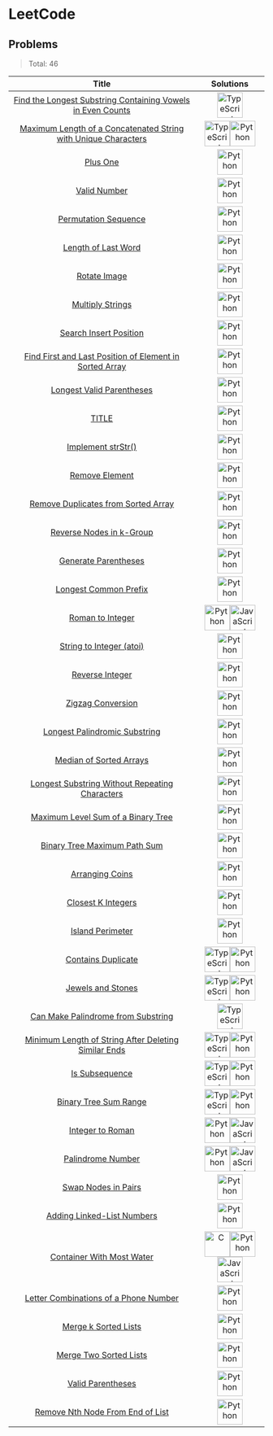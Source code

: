 # LeetCode

## Problems

> Total: 46

| Title                                                                                                                                                              | Solutions                                                                                                                                                                                                                                                                                                                                                                                                                                                                                                                                                                                          |
| :----------------------------------------------------------------------------------------------------------------------------------------------------------------: | :------------------------------------------------------------------------------------------------------------------------------------------------------------------------------------------------------------------------------------------------------------------------------------------------------------------------------------------------------------------------------------------------------------------------------------------------------------------------------------------------------------------------------------------------------------------------------------------------: |
| [Find the Longest Substring Containing Vowels in Even Counts](../../problems/LeetCode/find-the-longest-substring-containing-vowels-in-even-counts/README.md)       | [<img src="https://res.cloudinary.com/rascaltwo/image/upload/v1631924094/typescript_s5czgr.svg" alt="TypeScript" title="TypeScript" width="50" />](../../problems/LeetCode/find-the-longest-substring-containing-vowels-in-even-counts/solve.ts)                                                                                                                                                                                                                                                                                                                                                   |
| [Maximum Length of a Concatenated String with Unique Characters](../../problems/LeetCode/maximum-length-of-a-concatenated-string-with-unique-characters/README.md) | [<img src="https://res.cloudinary.com/rascaltwo/image/upload/v1631924094/typescript_s5czgr.svg" alt="TypeScript" title="TypeScript" width="50" />](../../problems/LeetCode/maximum-length-of-a-concatenated-string-with-unique-characters/solve.ts)[<img src="https://res.cloudinary.com/rascaltwo/image/upload/v1631924087/python_xzdlti.svg" alt="Python" title="Python" width="50" />](../../problems/LeetCode/maximum-length-of-a-concatenated-string-with-unique-characters/solve.py)                                                                                                         |
| [Plus One](../../problems/LeetCode/plus-one/README.md)                                                                                                             | [<img src="https://res.cloudinary.com/rascaltwo/image/upload/v1631924087/python_xzdlti.svg" alt="Python" title="Python" width="50" />](../../problems/LeetCode/plus-one/solve.py)                                                                                                                                                                                                                                                                                                                                                                                                                  |
| [Valid Number](../../problems/LeetCode/valid-number/README.md)                                                                                                     | [<img src="https://res.cloudinary.com/rascaltwo/image/upload/v1631924087/python_xzdlti.svg" alt="Python" title="Python" width="50" />](../../problems/LeetCode/valid-number/solve.py)                                                                                                                                                                                                                                                                                                                                                                                                              |
| [Permutation Sequence](../../problems/LeetCode/permutation-sequence/README.md)                                                                                     | [<img src="https://res.cloudinary.com/rascaltwo/image/upload/v1631924087/python_xzdlti.svg" alt="Python" title="Python" width="50" />](../../problems/LeetCode/permutation-sequence/solve.py)                                                                                                                                                                                                                                                                                                                                                                                                      |
| [Length of Last Word](../../problems/LeetCode/length-of-last-word/README.md)                                                                                       | [<img src="https://res.cloudinary.com/rascaltwo/image/upload/v1631924087/python_xzdlti.svg" alt="Python" title="Python" width="50" />](../../problems/LeetCode/length-of-last-word/solve.py)                                                                                                                                                                                                                                                                                                                                                                                                       |
| [Rotate Image](../../problems/LeetCode/rotate-image/README.md)                                                                                                     | [<img src="https://res.cloudinary.com/rascaltwo/image/upload/v1631924087/python_xzdlti.svg" alt="Python" title="Python" width="50" />](../../problems/LeetCode/rotate-image/solve.py)                                                                                                                                                                                                                                                                                                                                                                                                              |
| [Multiply Strings](../../problems/LeetCode/multiply-strings/README.md)                                                                                             | [<img src="https://res.cloudinary.com/rascaltwo/image/upload/v1631924087/python_xzdlti.svg" alt="Python" title="Python" width="50" />](../../problems/LeetCode/multiply-strings/solve.py)                                                                                                                                                                                                                                                                                                                                                                                                          |
| [Search Insert Position](../../problems/LeetCode/search-insert-position/README.md)                                                                                 | [<img src="https://res.cloudinary.com/rascaltwo/image/upload/v1631924087/python_xzdlti.svg" alt="Python" title="Python" width="50" />](../../problems/LeetCode/search-insert-position/solve.py)                                                                                                                                                                                                                                                                                                                                                                                                    |
| [Find First and Last Position of Element in Sorted Array](../../problems/LeetCode/find-first-and-last-position-of-element-in-sorted-array/README.md)               | [<img src="https://res.cloudinary.com/rascaltwo/image/upload/v1631924087/python_xzdlti.svg" alt="Python" title="Python" width="50" />](../../problems/LeetCode/find-first-and-last-position-of-element-in-sorted-array/solve.py)                                                                                                                                                                                                                                                                                                                                                                   |
| [Longest Valid Parentheses](../../problems/LeetCode/longest-valid-parentheses/README.md)                                                                           | [<img src="https://res.cloudinary.com/rascaltwo/image/upload/v1631924087/python_xzdlti.svg" alt="Python" title="Python" width="50" />](../../problems/LeetCode/longest-valid-parentheses/solve.py)                                                                                                                                                                                                                                                                                                                                                                                                 |
| [TITLE](../../problems/LeetCode/substring-with-concatenation-of-all-words/README.md)                                                                               | [<img src="https://res.cloudinary.com/rascaltwo/image/upload/v1631924087/python_xzdlti.svg" alt="Python" title="Python" width="50" />](../../problems/LeetCode/substring-with-concatenation-of-all-words/solve.py)                                                                                                                                                                                                                                                                                                                                                                                 |
| [Implement strStr()](../../problems/LeetCode/implement-strstr/README.md)                                                                                           | [<img src="https://res.cloudinary.com/rascaltwo/image/upload/v1631924087/python_xzdlti.svg" alt="Python" title="Python" width="50" />](../../problems/LeetCode/implement-strstr/solve.py)                                                                                                                                                                                                                                                                                                                                                                                                          |
| [Remove Element](../../problems/LeetCode/remove-element/README.md)                                                                                                 | [<img src="https://res.cloudinary.com/rascaltwo/image/upload/v1631924087/python_xzdlti.svg" alt="Python" title="Python" width="50" />](../../problems/LeetCode/remove-element/solve.py)                                                                                                                                                                                                                                                                                                                                                                                                            |
| [Remove Duplicates from Sorted Array](../../problems/LeetCode/remove-duplicates-from-sorted-array/README.md)                                                       | [<img src="https://res.cloudinary.com/rascaltwo/image/upload/v1631924087/python_xzdlti.svg" alt="Python" title="Python" width="50" />](../../problems/LeetCode/remove-duplicates-from-sorted-array/solve.py)                                                                                                                                                                                                                                                                                                                                                                                       |
| [Reverse Nodes in k-Group](../../problems/LeetCode/reverse-nodes-in-k-group/README.md)                                                                             | [<img src="https://res.cloudinary.com/rascaltwo/image/upload/v1631924087/python_xzdlti.svg" alt="Python" title="Python" width="50" />](../../problems/LeetCode/reverse-nodes-in-k-group/solve.py)                                                                                                                                                                                                                                                                                                                                                                                                  |
| [Generate Parentheses](../../problems/LeetCode/generate-parentheses/README.md)                                                                                     | [<img src="https://res.cloudinary.com/rascaltwo/image/upload/v1631924087/python_xzdlti.svg" alt="Python" title="Python" width="50" />](../../problems/LeetCode/generate-parentheses/solve.py)                                                                                                                                                                                                                                                                                                                                                                                                      |
| [Longest Common Prefix](../../problems/LeetCode/longest-common-prefix/README.md)                                                                                   | [<img src="https://res.cloudinary.com/rascaltwo/image/upload/v1631924087/python_xzdlti.svg" alt="Python" title="Python" width="50" />](../../problems/LeetCode/longest-common-prefix/solve.py)                                                                                                                                                                                                                                                                                                                                                                                                     |
| [Roman to Integer](../../problems/LeetCode/roman-to-integer/README.md)                                                                                             | [<img src="https://res.cloudinary.com/rascaltwo/image/upload/v1631924087/python_xzdlti.svg" alt="Python" title="Python" width="50" />](../../problems/LeetCode/roman-to-integer/solve.py)[<img src="https://res.cloudinary.com/rascaltwo/image/upload/v1631924076/javascript_ehszr7.svg" alt="JavaScript" title="JavaScript" width="50" />](../../problems/LeetCode/roman-to-integer/solve.js)                                                                                                                                                                                                     |
| [String to Integer (atoi)](../../problems/LeetCode/string-to-integer-atoi/README.md)                                                                               | [<img src="https://res.cloudinary.com/rascaltwo/image/upload/v1631924087/python_xzdlti.svg" alt="Python" title="Python" width="50" />](../../problems/LeetCode/string-to-integer-atoi/solve.py)                                                                                                                                                                                                                                                                                                                                                                                                    |
| [Reverse Integer](../../problems/LeetCode/reverse-integer/README.md)                                                                                               | [<img src="https://res.cloudinary.com/rascaltwo/image/upload/v1631924087/python_xzdlti.svg" alt="Python" title="Python" width="50" />](../../problems/LeetCode/reverse-integer/solve.py)                                                                                                                                                                                                                                                                                                                                                                                                           |
| [Zigzag Conversion](../../problems/LeetCode/zigzag-conversion/README.md)                                                                                           | [<img src="https://res.cloudinary.com/rascaltwo/image/upload/v1631924087/python_xzdlti.svg" alt="Python" title="Python" width="50" />](../../problems/LeetCode/zigzag-conversion/solve.py)                                                                                                                                                                                                                                                                                                                                                                                                         |
| [Longest Palindromic Substring](../../problems/LeetCode/longest-palindromic-substring/README.md)                                                                   | [<img src="https://res.cloudinary.com/rascaltwo/image/upload/v1631924087/python_xzdlti.svg" alt="Python" title="Python" width="50" />](../../problems/LeetCode/longest-palindromic-substring/solve.py)                                                                                                                                                                                                                                                                                                                                                                                             |
| [Median of Sorted Arrays](../../problems/LeetCode/median-of-two-sorted-arrays/README.md)                                                                           | [<img src="https://res.cloudinary.com/rascaltwo/image/upload/v1631924087/python_xzdlti.svg" alt="Python" title="Python" width="50" />](../../problems/LeetCode/median-of-two-sorted-arrays/solve.py)                                                                                                                                                                                                                                                                                                                                                                                               |
| [Longest Substring Without Repeating Characters](../../problems/LeetCode/longest-substring-without-repeating-characters/README.md)                                 | [<img src="https://res.cloudinary.com/rascaltwo/image/upload/v1631924087/python_xzdlti.svg" alt="Python" title="Python" width="50" />](../../problems/LeetCode/longest-substring-without-repeating-characters/solve.py)                                                                                                                                                                                                                                                                                                                                                                            |
| [Maximum Level Sum of a Binary Tree](../../problems/LeetCode/maximum-level-sum-of-a-binary-tree/README.md)                                                         | [<img src="https://res.cloudinary.com/rascaltwo/image/upload/v1631924087/python_xzdlti.svg" alt="Python" title="Python" width="50" />](../../problems/LeetCode/maximum-level-sum-of-a-binary-tree/solve.py)                                                                                                                                                                                                                                                                                                                                                                                        |
| [Binary Tree Maximum Path Sum](../../problems/LeetCode/binary-tree-maximum-path-sum/README.md)                                                                     | [<img src="https://res.cloudinary.com/rascaltwo/image/upload/v1631924087/python_xzdlti.svg" alt="Python" title="Python" width="50" />](../../problems/LeetCode/binary-tree-maximum-path-sum/solve.py)                                                                                                                                                                                                                                                                                                                                                                                              |
| [Arranging Coins](../../problems/LeetCode/arranging-coins/README.md)                                                                                               | [<img src="https://res.cloudinary.com/rascaltwo/image/upload/v1631924087/python_xzdlti.svg" alt="Python" title="Python" width="50" />](../../problems/LeetCode/arranging-coins/solve.py)                                                                                                                                                                                                                                                                                                                                                                                                           |
| [Closest K Integers](../../problems/LeetCode/find-k-closest-elements/README.md)                                                                                    | [<img src="https://res.cloudinary.com/rascaltwo/image/upload/v1631924087/python_xzdlti.svg" alt="Python" title="Python" width="50" />](../../problems/LeetCode/find-k-closest-elements/solve.py)                                                                                                                                                                                                                                                                                                                                                                                                   |
| [Island Perimeter](../../problems/LeetCode/island-perimeter/README.md)                                                                                             | [<img src="https://res.cloudinary.com/rascaltwo/image/upload/v1631924087/python_xzdlti.svg" alt="Python" title="Python" width="50" />](../../problems/LeetCode/island-perimeter/solve.py)                                                                                                                                                                                                                                                                                                                                                                                                          |
| [Contains Duplicate](../../problems/LeetCode/contains-duplicate/README.md)                                                                                         | [<img src="https://res.cloudinary.com/rascaltwo/image/upload/v1631924094/typescript_s5czgr.svg" alt="TypeScript" title="TypeScript" width="50" />](../../problems/LeetCode/contains-duplicate/solve.ts)[<img src="https://res.cloudinary.com/rascaltwo/image/upload/v1631924087/python_xzdlti.svg" alt="Python" title="Python" width="50" />](../../problems/LeetCode/contains-duplicate/solve.py)                                                                                                                                                                                                 |
| [Jewels and Stones](../../problems/LeetCode/jewels-and-stones/README.md)                                                                                           | [<img src="https://res.cloudinary.com/rascaltwo/image/upload/v1631924094/typescript_s5czgr.svg" alt="TypeScript" title="TypeScript" width="50" />](../../problems/LeetCode/jewels-and-stones/solve.ts)[<img src="https://res.cloudinary.com/rascaltwo/image/upload/v1631924087/python_xzdlti.svg" alt="Python" title="Python" width="50" />](../../problems/LeetCode/jewels-and-stones/solve.py)                                                                                                                                                                                                   |
| [Can Make Palindrome from Substring](../../problems/LeetCode/can-make-palindrome-from-substring/README.md)                                                         | [<img src="https://res.cloudinary.com/rascaltwo/image/upload/v1631924094/typescript_s5czgr.svg" alt="TypeScript" title="TypeScript" width="50" />](../../problems/LeetCode/can-make-palindrome-from-substring/solve.ts)                                                                                                                                                                                                                                                                                                                                                                            |
| [Minimum Length of String After Deleting Similar Ends](../../problems/LeetCode/minimum-length-of-string-after-deleting-similar-ends/README.md)                     | [<img src="https://res.cloudinary.com/rascaltwo/image/upload/v1631924094/typescript_s5czgr.svg" alt="TypeScript" title="TypeScript" width="50" />](../../problems/LeetCode/minimum-length-of-string-after-deleting-similar-ends/solve.ts)[<img src="https://res.cloudinary.com/rascaltwo/image/upload/v1631924087/python_xzdlti.svg" alt="Python" title="Python" width="50" />](../../problems/LeetCode/minimum-length-of-string-after-deleting-similar-ends/solve.py)                                                                                                                             |
| [Is Subsequence](../../problems/LeetCode/is-subsequence/README.md)                                                                                                 | [<img src="https://res.cloudinary.com/rascaltwo/image/upload/v1631924094/typescript_s5czgr.svg" alt="TypeScript" title="TypeScript" width="50" />](../../problems/LeetCode/is-subsequence/solve.ts)[<img src="https://res.cloudinary.com/rascaltwo/image/upload/v1631924087/python_xzdlti.svg" alt="Python" title="Python" width="50" />](../../problems/LeetCode/is-subsequence/solve.py)                                                                                                                                                                                                         |
| [Binary Tree Sum Range](../../problems/LeetCode/range-sum-of-bst/README.md)                                                                                        | [<img src="https://res.cloudinary.com/rascaltwo/image/upload/v1631924094/typescript_s5czgr.svg" alt="TypeScript" title="TypeScript" width="50" />](../../problems/LeetCode/range-sum-of-bst/solve.ts)[<img src="https://res.cloudinary.com/rascaltwo/image/upload/v1631924087/python_xzdlti.svg" alt="Python" title="Python" width="50" />](../../problems/LeetCode/range-sum-of-bst/solve.py)                                                                                                                                                                                                     |
| [Integer to Roman](../../problems/LeetCode/integer-to-roman/README.md)                                                                                             | [<img src="https://res.cloudinary.com/rascaltwo/image/upload/v1631924087/python_xzdlti.svg" alt="Python" title="Python" width="50" />](../../problems/LeetCode/integer-to-roman/solve.py)[<img src="https://res.cloudinary.com/rascaltwo/image/upload/v1631924076/javascript_ehszr7.svg" alt="JavaScript" title="JavaScript" width="50" />](../../problems/LeetCode/integer-to-roman/solve.js)                                                                                                                                                                                                     |
| [Palindrome Number](../../problems/LeetCode/palindrome-number/README.md)                                                                                           | [<img src="https://res.cloudinary.com/rascaltwo/image/upload/v1631924087/python_xzdlti.svg" alt="Python" title="Python" width="50" />](../../problems/LeetCode/palindrome-number/solve.py)[<img src="https://res.cloudinary.com/rascaltwo/image/upload/v1631924076/javascript_ehszr7.svg" alt="JavaScript" title="JavaScript" width="50" />](../../problems/LeetCode/palindrome-number/solve.js)                                                                                                                                                                                                   |
| [Swap Nodes in Pairs](../../problems/LeetCode/swap-nodes-in-pairs/README.md)                                                                                       | [<img src="https://res.cloudinary.com/rascaltwo/image/upload/v1631924087/python_xzdlti.svg" alt="Python" title="Python" width="50" />](../../problems/LeetCode/swap-nodes-in-pairs/solve.py)                                                                                                                                                                                                                                                                                                                                                                                                       |
| [Adding Linked-List Numbers](../../problems/LeetCode/add-two-numbers/README.md)                                                                                    | [<img src="https://res.cloudinary.com/rascaltwo/image/upload/v1631924087/python_xzdlti.svg" alt="Python" title="Python" width="50" />](../../problems/LeetCode/add-two-numbers/solve.py)                                                                                                                                                                                                                                                                                                                                                                                                           |
| [Container With Most Water](../../problems/LeetCode/container-with-most-water/README.md)                                                                           | [<img src="https://res.cloudinary.com/rascaltwo/image/upload/v1631924062/c_q3vz0d.svg" alt="C" title="C" width="50" />](../../problems/LeetCode/container-with-most-water/solve.c)[<img src="https://res.cloudinary.com/rascaltwo/image/upload/v1631924087/python_xzdlti.svg" alt="Python" title="Python" width="50" />](../../problems/LeetCode/container-with-most-water/solve.py)[<img src="https://res.cloudinary.com/rascaltwo/image/upload/v1631924076/javascript_ehszr7.svg" alt="JavaScript" title="JavaScript" width="50" />](../../problems/LeetCode/container-with-most-water/solve.js) |
| [Letter Combinations of a Phone Number](../../problems/LeetCode/letter-combinations-of-a-phone-number/README.md)                                                   | [<img src="https://res.cloudinary.com/rascaltwo/image/upload/v1631924087/python_xzdlti.svg" alt="Python" title="Python" width="50" />](../../problems/LeetCode/letter-combinations-of-a-phone-number/solve.py)                                                                                                                                                                                                                                                                                                                                                                                     |
| [Merge k Sorted Lists](../../problems/LeetCode/merge-k-sorted-lists/README.md)                                                                                     | [<img src="https://res.cloudinary.com/rascaltwo/image/upload/v1631924087/python_xzdlti.svg" alt="Python" title="Python" width="50" />](../../problems/LeetCode/merge-k-sorted-lists/solve.py)                                                                                                                                                                                                                                                                                                                                                                                                      |
| [Merge Two Sorted Lists](../../problems/LeetCode/merge-two-sorted-lists/README.md)                                                                                 | [<img src="https://res.cloudinary.com/rascaltwo/image/upload/v1631924087/python_xzdlti.svg" alt="Python" title="Python" width="50" />](../../problems/LeetCode/merge-two-sorted-lists/solve.py)                                                                                                                                                                                                                                                                                                                                                                                                    |
| [Valid Parentheses](../../problems/LeetCode/valid-parentheses/README.md)                                                                                           | [<img src="https://res.cloudinary.com/rascaltwo/image/upload/v1631924087/python_xzdlti.svg" alt="Python" title="Python" width="50" />](../../problems/LeetCode/valid-parentheses/solve.py)                                                                                                                                                                                                                                                                                                                                                                                                         |
| [Remove Nth Node From End of List](../../problems/LeetCode/remove-nth-node-from-end-of-list/README.md)                                                             | [<img src="https://res.cloudinary.com/rascaltwo/image/upload/v1631924087/python_xzdlti.svg" alt="Python" title="Python" width="50" />](../../problems/LeetCode/remove-nth-node-from-end-of-list/solve.py)                                                                                                                                                                                                                                                                                                                                                                                          |
